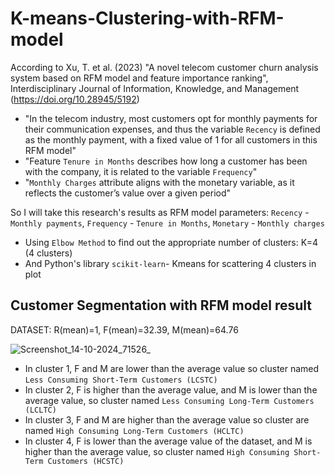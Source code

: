 # K-means-Clustering-with-RFM-model

According to Xu, T. et al. (2023) "A novel telecom customer churn analysis system based on RFM model and feature importance ranking", Interdisciplinary Journal of Information, Knowledge, and Management (https://doi.org/10.28945/5192)
  - "In the telecom industry, most customers opt for monthly payments for their communication expenses, and thus the variable `Recency` is defined as the monthly payment, with a fixed value of 1 for all customers in this RFM model"
  - "Feature `Tenure in Months` describes how long a customer has been with the company, it is related to the variable `Frequency`"
  - "`Monthly Charges` attribute aligns with the monetary variable, as it reflects the customer’s value over a given period"

So I will take this research's results as RFM model parameters: `Recency` - `Monthly payments`, `Frequency` - `Tenure in Months`, `Monetary` - `Monthly charges`
- Using `Elbow Method` to find out the appropriate number of clusters: K=4 (4 clusters)
- And Python's library `scikit-learn`- Kmeans for scattering 4 clusters in plot

## Customer Segmentation with RFM model result
DATASET: R(mean)=1, F(mean)=32.39, M(mean)=64.76

![Screenshot_14-10-2024_71526_](https://github.com/user-attachments/assets/22406e70-64b0-470b-ad0c-48975ad951fe)

- In cluster 1, F and M are lower than the average value so cluster  named `Less Consuming Short-Term Customers (LCSTC)`
- In cluster 2, F is higher than the average value, and M is lower than the average value, so cluster  named `Less Consuming Long-Term Customers (LCLTC)`
- In cluster 3, F and M are higher than the average value so cluster are named `High Consuming Long-Term Customers (HCLTC)`
- In cluster 4, F is lower than the average value of the dataset, and M is higher than the average value, so cluster named `High Consuming Short-Term Customers (HCSTC)`
